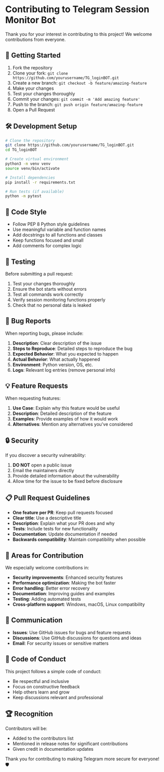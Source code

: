 # Contributing to Telegram Session Monitor Bot

Thank you for your interest in contributing to this project! We welcome contributions from everyone.

## 🚀 Getting Started

1. Fork the repository
2. Clone your fork: `git clone https://github.com/yourusername/TG_loginBOT.git`
3. Create a new branch: `git checkout -b feature/amazing-feature`
4. Make your changes
5. Test your changes thoroughly
6. Commit your changes: `git commit -m 'Add amazing feature'`
7. Push to the branch: `git push origin feature/amazing-feature`
8. Open a Pull Request

## 🛠️ Development Setup

```bash
# Clone the repository
git clone https://github.com/yourusername/TG_loginBOT.git
cd TG_loginBOT

# Create virtual environment
python3 -m venv venv
source venv/bin/activate

# Install dependencies
pip install -r requirements.txt

# Run tests (if available)
python -m pytest
```

## 📝 Code Style

- Follow PEP 8 Python style guidelines
- Use meaningful variable and function names
- Add docstrings to all functions and classes
- Keep functions focused and small
- Add comments for complex logic

## 🧪 Testing

Before submitting a pull request:

1. Test your changes thoroughly
2. Ensure the bot starts without errors
3. Test all commands work correctly
4. Verify session monitoring functions properly
5. Check that no personal data is leaked

## 🐛 Bug Reports

When reporting bugs, please include:

1. **Description**: Clear description of the issue
2. **Steps to Reproduce**: Detailed steps to reproduce the bug
3. **Expected Behavior**: What you expected to happen
4. **Actual Behavior**: What actually happened
5. **Environment**: Python version, OS, etc.
6. **Logs**: Relevant log entries (remove personal info)

## 💡 Feature Requests

When requesting features:

1. **Use Case**: Explain why this feature would be useful
2. **Description**: Detailed description of the feature
3. **Examples**: Provide examples of how it would work
4. **Alternatives**: Mention any alternatives you've considered

## 🔒 Security

If you discover a security vulnerability:

1. **DO NOT** open a public issue
2. Email the maintainers directly
3. Provide detailed information about the vulnerability
4. Allow time for the issue to be fixed before disclosure

## 📋 Pull Request Guidelines

- **One feature per PR**: Keep pull requests focused
- **Clear title**: Use a descriptive title
- **Description**: Explain what your PR does and why
- **Tests**: Include tests for new functionality
- **Documentation**: Update documentation if needed
- **Backwards compatibility**: Maintain compatibility when possible

## 🎯 Areas for Contribution

We especially welcome contributions in:

- **Security improvements**: Enhanced security features
- **Performance optimization**: Making the bot faster
- **Error handling**: Better error recovery
- **Documentation**: Improving guides and examples
- **Testing**: Adding automated tests
- **Cross-platform support**: Windows, macOS, Linux compatibility

## 💬 Communication

- **Issues**: Use GitHub issues for bugs and feature requests
- **Discussions**: Use GitHub discussions for questions and ideas
- **Email**: For security issues or sensitive matters

## 📜 Code of Conduct

This project follows a simple code of conduct:

- Be respectful and inclusive
- Focus on constructive feedback
- Help others learn and grow
- Keep discussions relevant and professional

## 🏆 Recognition

Contributors will be:

- Added to the contributors list
- Mentioned in release notes for significant contributions
- Given credit in documentation updates

Thank you for contributing to making Telegram more secure for everyone! 🛡️
